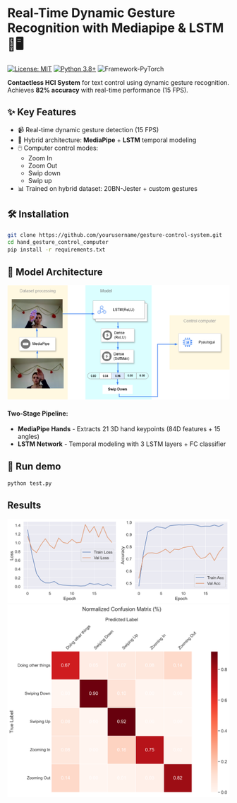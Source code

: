 # Real-Time Dynamic Gesture Recognition with Mediapipe & LSTM 👋🖥️

[![License: MIT](https://img.shields.io/badge/License-MIT-yellow.svg)](https://opensource.org/licenses/MIT)
[![Python 3.8+](https://img.shields.io/badge/Python-3.8%2B-blue.svg)](https://www.python.org/)
![Framework-PyTorch](https://img.shields.io/badge/Framework-PyTorch-orange.svg)

**Contactless HCI System** for text control using dynamic gesture recognition. Achieves **82% accuracy** with real-time performance (15 FPS).

## ✨ Key Features
- 📹 Real-time dynamic gesture detection (15 FPS)
- 🤖 Hybrid architecture: **MediaPipe** + **LSTM** temporal modeling
- 🖱️ Computer control modes: 
    - Zoom In
    - Zoom Out
    - Swip down
    - Swip up
- 📊 Trained on hybrid dataset: 20BN-Jester + custom gestures

## 🛠️ Installation
```bash
git clone https://github.com/yourusername/gesture-control-system.git
cd hand_gesture_control_computer
pip install -r requirements.txt
```

## 🧠 Model Architecture
![MediaPipe_LSTM_Gesture_Recognition.png](output%2FMediaPipe_LSTM_Gesture_Recognition.png)
#### Two-Stage Pipeline:

- **MediaPipe Hands** - Extracts 21 3D hand keypoints (84D features + 15 angles)
- **LSTM Network** - Temporal modeling with 3 LSTM layers + FC classifier

## 🚀 Run demo
```bash
python test.py
```

## Results

![history_15.png](output%2Fhistory_15.png)
![confusion_matrix_norm_15.png](output%2Fconfusion_matrix_norm_15.png)